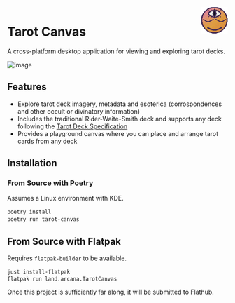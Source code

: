 <img src="./packaging/icon.png"  align="right" height="60" />

# Tarot Canvas

A cross-platform desktop application for viewing and exploring tarot decks.

![image](https://github.com/user-attachments/assets/faaa7fa9-12d1-494f-8625-0496bcf2b6b1)


## Features

- Explore tarot deck imagery, metadata and esoterica (corrospondences and other occult or divinatory information)
- Includes the traditional Rider-Waite-Smith deck and supports any deck following the [Tarot Deck Specification](https://github.com/arcanaland/specifications)
- Provides a playground canvas where you can place and arrange tarot cards from any deck 

## Installation

### From Source with Poetry

Assumes a Linux environment with KDE.

```bash
poetry install
poetry run tarot-canvas
```

## From Source with Flatpak

Requires `flatpak-builder` to be available.

```
just install-flatpak
flatpak run land.arcana.TarotCanvas
```

Once this project is sufficiently far along, it will be submitted to Flathub.
